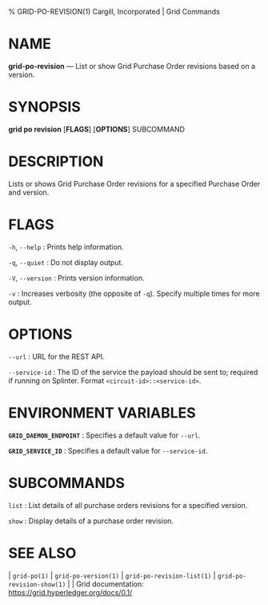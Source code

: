 % GRID-PO-REVISION(1) Cargill, Incorporated | Grid Commands
<!--
  Copyright 2021 Cargill Incorporated
  Licensed under Creative Commons Attribution 4.0 International License
  https://creativecommons.org/licenses/by/4.0/
-->

NAME
====

**grid-po-revision** — List or show Grid Purchase Order revisions based on a version.

SYNOPSIS
========

**grid po revision** \[**FLAGS**\] \[**OPTIONS**\] SUBCOMMAND

DESCRIPTION
===========

Lists or shows Grid Purchase Order revisions for a specified Purchase Order 
and version.

FLAGS
=====

`-h`, `--help`
: Prints help information.

`-q`, `--quiet`
: Do not display output.

`-V`, `--version`
: Prints version information.

`-v`
: Increases verbosity (the opposite of `-q`). Specify multiple times for more
  output.

OPTIONS
=======

`--url`
: URL for the REST API.

`--service-id`
: The ID of the service the payload should be sent to; required if running on
  Splinter. Format `<circuit-id>::<service-id>`.

ENVIRONMENT VARIABLES
=====================

**`GRID_DAEMON_ENDPOINT`**
: Specifies a default value for `--url`.

**`GRID_SERVICE_ID`**
: Specifies a default value for `--service-id`.

SUBCOMMANDS
===========

`list`
: List details of all purchase orders revisions for a specified version.

`show`
: Display details of a purchase order revision.

SEE ALSO
========
| `grid-po(1)`
| `grid-po-version(1)`
| `grid-po-revision-list(1)`
| `grid-po-revision-show(1)`
|
| Grid documentation: https://grid.hyperledger.org/docs/0.1/
